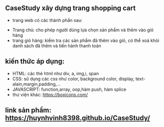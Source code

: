 ## CaseStudy xây dựng trang shopping cart
* trang web có các thành phần sau:
+ Trang chủ: cho phép người dùng lựa chọn sản phẩm và thêm vào giỏ hàng
+ trang giỏ hàng: kiểm tra các sản phẩm đã thêm  vào giỏ, có thể xoá khỏi danh sách đã thêm và tiến hành thanh toán

## kiến thức áp dụng:
+ HTML: các thẻ html như div, a, img,i, span
+ CSS: sử dụng các css như color, background color, display, text-alain,margin,padding,...
+ JAVASCRIPT: function,array, oop,hàm push, hàm splice 
+ thư viện khác: https://boxicons.com/
## link sản phẩm: https://huynhvinh8398.github.io/CaseStudy/